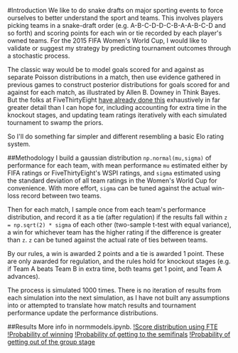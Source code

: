 #Introduction
We like to do snake drafts on major sporting events to force ourselves to better understand the sport and teams. This involves players picking teams in a snake-draft order (e.g. A-B-C-D-D-C-B-A-A-B-C-D and so forth) and scoring points for each win or tie recorded by each player's owned teams. For the 2015 FIFA Women's World Cup, I would like to validate or suggest my strategy by predicting tournament outcomes through a stochastic process.

The classic way would be to model goals scored for and against as separate Poisson distributions in a match, then use evidence gathered in previous games to construct posterior distributions for goals scored for and against for each match, as illustrated by Allen B. Downey in Think Bayes. But the folks at FiveThirtyEight [have already done this](http://projects.fivethirtyeight.com/womens-world-cup/) exhaustively in far greater detail than I can hope for, including accounting for extra time in the knockout stages, and updating team ratings iteratively with each simulated tournament to swamp the priors.

So I'll do something far simpler and different resembling a basic Elo rating system.

##Methodology
I build a gaussian distribution `np.normal(mu,sigma)` of performance for each team, with mean performance `mu` estimated either by FIFA ratings or FiveThirtyEight's WSPI ratings, and `sigma` estimated using the standard deviation of all team ratings in the Women's World Cup for convenience. With more effort, `sigma` can be tuned against the actual win-loss record between two teams.

Then for each match, I sample once from each team's performance distribution, and record it as a tie (after regulation) if the results fall within `z = np.sqrt(2) * sigma` of each other (two-sample t-test with equal variance), a win for whichever team has the higher rating if the difference is greater than `z`. `z` can be tuned against the actual rate of ties between teams.

By our rules, a win is awarded 2 points and a tie is awarded 1 point. These are only awarded for regulation, and the rules hold for knockout stages (e.g. if Team A beats Team B in extra time, both teams get 1 point, and Team A advances).

The process is simulated 1000 times. There is no iteration of results from each simulation into the next simulation, as I have not built any assumptions into or attempted to translate how match results and tournament performance update the performance distributions.

##Results
More info in normmodels.ipynb.
[!Score distribution using FTE](plots/scoredist.png)
[!Probability of winning](plots/winners.png)
[!Probability of getting to the semifinals](plots/top4.png)
[!Probability of getting out of the group stage](plots/round16.png)
